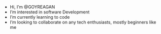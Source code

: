 -  Hi, I’m @GOYREAGAN
-  I’m interested in software Development 
-  I’m currently learning to code
-  I’m looking to collaborate on any tech enthusiasts, mostly beginners like me

<!---
GOYREAGAN/GOYREAGAN is a ✨ special ✨ repository because its `README.md` (this file) appears on your GitHub profile.
You can click the Preview link to take a look at your changes.
--->
